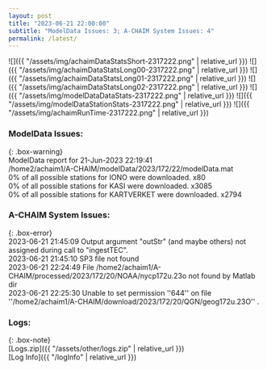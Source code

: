 ```yaml
---
layout: post
title: "2023-06-21 22:00:00"
subtitle: "ModelData Issues: 3; A-CHAIM System Issues: 4"
permalink: /latest/
---
```


![]({{ "/assets/img/achaimDataStatsShort-2317222.png" | relative_url }})
![]({{ "/assets/img/achaimDataStatsLong00-2317222.png" | relative_url }})
![]({{ "/assets/img/achaimDataStatsLong01-2317222.png" | relative_url }})
![]({{ "/assets/img/achaimDataStatsLong02-2317222.png" | relative_url }})
![]({{ "/assets/img/modelDataDataStats-2317222.png" | relative_url }})
![]({{ "/assets/img/modelDataStationStats-2317222.png" | relative_url }})
![]({{ "/assets/img/achaimRunTime-2317222.png" | relative_url }})


### ModelData Issues:  
  
{: .box-warning}  
 ModelData report for 21-Jun-2023 22:19:41   
 /home2/achaim1/A-CHAIM/modelData/2023/172/22/modelData.mat   
 0% of all possible stations for IONO were downloaded. x80   
 0% of all possible stations for KASI were downloaded. x3085   
 0% of all possible stations for KARTVERKET were downloaded. x2794   
  
### A-CHAIM System Issues:  
  
{: .box-error}  
2023-06-21 21:45:09 Output argument "outStr" (and maybe others) not assigned during call to "ingestTEC".  
2023-06-21 21:45:10 SP3 file not found  
2023-06-21 22:24:49 File /home2/achaim1/A-CHAIM/processed/2023/172/20/NOAA/nycp172u.23o not found by Matlab dir  
2023-06-21 22:25:30 Unable to set permission ''644'' on file ''/home2/achaim1/A-CHAIM/download/2023/172/20/QGN/geog172u.23O'' .  

### Logs:  
  
{: .box-note}  
[Logs.zip]({{ "/assets/other/logs.zip" | relative_url }})  
[Log Info]({{ "/logInfo" | relative_url }})  
